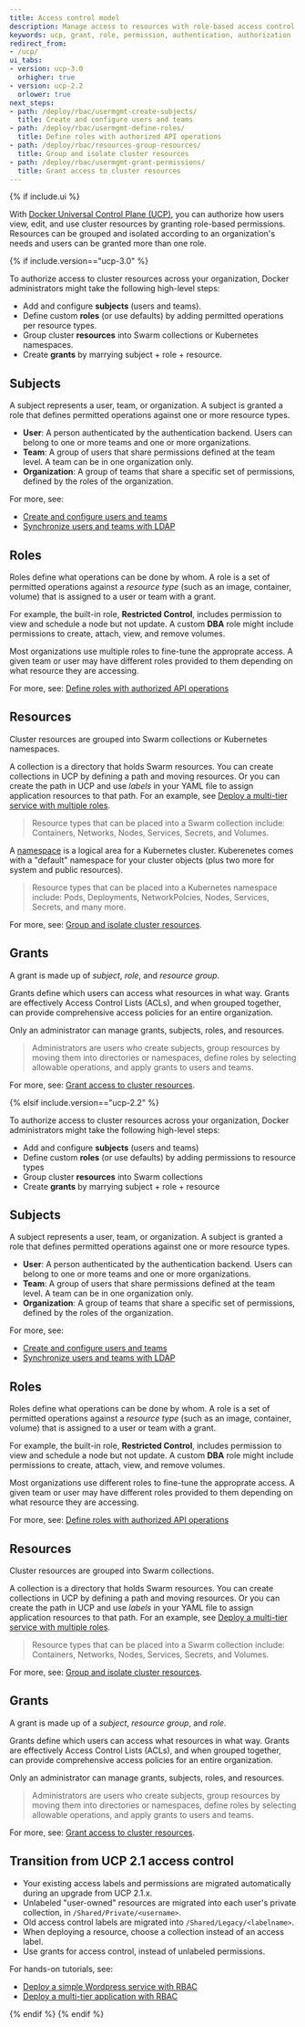 ```yaml
---
title: Access control model
description: Manage access to resources with role-based access control.
keywords: ucp, grant, role, permission, authentication, authorization
redirect_from:
- /ucp/
ui_tabs:
- version: ucp-3.0
  orhigher: true
- version: ucp-2.2
  orlower: true
next_steps:
- path: /deploy/rbac/usermgmt-create-subjects/
  title: Create and configure users and teams
- path: /deploy/rbac/usermgmt-define-roles/
  title: Define roles with authorized API operations
- path: /deploy/rbac/resources-group-resources/
  title: Group and isolate cluster resources
- path: /deploy/rbac/usermgmt-grant-permissions/
  title: Grant access to cluster resources
---
```


{% if include.ui %}

With [Docker Universal Control Plane (UCP)](https://docs.docker.com/datacenter/ucp/2.2/guides/),
you can authorize how users view, edit, and use cluster resources by granting
role-based permissions. Resources can be grouped and isolated according to an
organization's needs and users can be granted more than one role.


{% if include.version=="ucp-3.0" %}

To authorize access to cluster resources across your organization, Docker
administrators might take the following high-level steps:

- Add and configure **subjects** (users and teams).
- Define custom **roles** (or use defaults) by adding permitted operations per
  resource types.
- Group cluster **resources** into Swarm collections or Kubernetes namespaces.
- Create **grants** by marrying subject + role + resource.

## Subjects

A subject represents a user, team, or organization. A subject is granted a
role that defines permitted operations against one or more resource types.

- **User**: A person authenticated by the authentication backend. Users can
  belong to one or more teams and one or more organizations.
- **Team**: A group of users that share permissions defined at the team level. A
  team can be in one organization only.
- **Organization**: A group of teams that share a specific set of permissions,
  defined by the roles of the organization.

For more, see:
- [Create and configure users and teams](./usermgmt-create-subjects.md)
- [Synchronize users and teams with LDAP](./usermgmt-sync-with-ldap.md)

## Roles

Roles define what operations can be done by whom. A role is a set of permitted
operations against a *resource type* (such as an image, container, volume) that
is assigned to a user or team with a grant.

For example, the built-in role, **Restricted Control**, includes permission to
view and schedule a node but not update. A custom **DBA** role might include
permissions to create, attach, view, and remove volumes.

Most organizations use multiple roles to fine-tune the approprate access. A
given team or user may have different roles provided to them depending on what
resource they are accessing.

For more, see: [Define roles with authorized API operations](./usermgmt-define-roles.md)

## Resources

Cluster resources are grouped into Swarm collections or Kubernetes namespaces.

A collection is a directory that holds Swarm resources. You can create
collections in UCP by defining a path and moving resources. Or you can create
the path in UCP and use *labels* in your YAML file to assign application
resources to that path. For an example, see [Deploy a multi-tier service with multiple roles](/deploy/rbac/howto-wordpress-multitier/).

> Resource types that can be placed into a Swarm collection include: Containers,
> Networks, Nodes, Services, Secrets, and Volumes.

A
[namespace](https://kubernetes.io/docs/concepts/overview/working-with-objects/namespaces/)
is a logical area for a Kubernetes cluster. Kuberenetes comes with a "default"
namespace for your cluster objects (plus two more for system and public
resources).

> Resource types that can be placed into a Kubernetes namespace include: Pods,
> Deployments, NetworkPolcies, Nodes, Services, Secrets, and many more.

For more, see: [Group and isolate cluster resources](./resources-group-resources.md).

## Grants

A grant is made up of *subject*, *role*, and *resource group*.

Grants define which users can access what resources in what way. Grants are
effectively Access Control Lists (ACLs), and when grouped together, can
provide comprehensive access policies for an entire organization.

Only an administrator can manage grants, subjects, roles, and resources.

> Administrators are users who create subjects, group resources by moving them
> into directories or namespaces, define roles by selecting allowable operations,
> and apply grants to users and teams.

For more, see: [Grant access to cluster resources](./usermgmt-grant-permissions.md).


{% elsif include.version=="ucp-2.2" %}

To authorize access to cluster resources across your organization, Docker
administrators might take the following high-level steps:

- Add and configure **subjects** (users and teams)
- Define custom **roles** (or use defaults) by adding permissions to resource
  types
- Group cluster **resources** into Swarm collections
- Create **grants** by marrying subject + role + resource

## Subjects

A subject represents a user, team, or organization. A subject is granted a
role that defines permitted operations against one or more resource types.

- **User**: A person authenticated by the authentication backend. Users can
  belong to one or more teams and one or more organizations.
- **Team**: A group of users that share permissions defined at the team level. A
  team can be in one organization only.
- **Organization**: A group of teams that share a specific set of permissions,
  defined by the roles of the organization.

For more, see:
- [Create and configure users and teams](./usermgmt-create-subjects.md)
- [Synchronize users and teams with LDAP](./usermgmt-sync-with-ldap.md)

## Roles

Roles define what operations can be done by whom. A role is a set of permitted
operations against a *resource type* (such as an image, container, volume) that
is assigned to a user or team with a grant.

For example, the built-in role, **Restricted Control**, includes permission to
view and schedule a node but not update. A custom **DBA** role might include
permissions to create, attach, view, and remove volumes.

Most organizations use different roles to fine-tune the approprate access. A
given team or user may have different roles provided to them depending on what
resource they are accessing.

For more, see: [Define roles with authorized API operations](./usermgmt-define-roles.md)

## Resources

Cluster resources are grouped into Swarm collections.

A collection is a directory that holds Swarm resources. You can create
collections in UCP by defining a path and moving resources. Or you can create
the path in UCP and use *labels* in your YAML file to assign application
resources to that path. For an example, see [Deploy a multi-tier service with multiple roles](./deploy/rbac/howto-wordpress-multitier/).

> Resource types that can be placed into a Swarm collection include: Containers,
> Networks, Nodes, Services, Secrets, and Volumes.

For more, see: [Group and isolate cluster resources](./resources-group-resources.md).

## Grants

A grant is made up of a *subject*, *resource group*, and *role*.

Grants define which users can access what resources in what way. Grants are
effectively Access Control Lists (ACLs), and when grouped together, can
provide comprehensive access policies for an entire organization.

Only an administrator can manage grants, subjects, roles, and resources.

> Administrators are users who create subjects, group resources by moving them
> into directories or namespaces, define roles by selecting allowable operations,
> and apply grants to users and teams.

For more, see: [Grant access to cluster resources](./usermgmt-grant-permissions.md).

## Transition from UCP 2.1 access control

- Your existing access labels and permissions are migrated automatically during
  an upgrade from UCP 2.1.x.
- Unlabeled "user-owned" resources are migrated into each user's private
  collection, in `/Shared/Private/<username>`.
- Old access control labels are migrated into `/Shared/Legacy/<labelname>`.
- When deploying a resource, choose a collection instead of an access label.
- Use grants for access control, instead of unlabeled permissions.

For hands-on tutorials, see:
- [Deploy a simple Wordpress service with RBAC](./howto-wordpress-view-only.md)
- [Deploy a multi-tier application with RBAC](./howto-wordpress-multitier.md)

{% endif %}
{% endif %}
